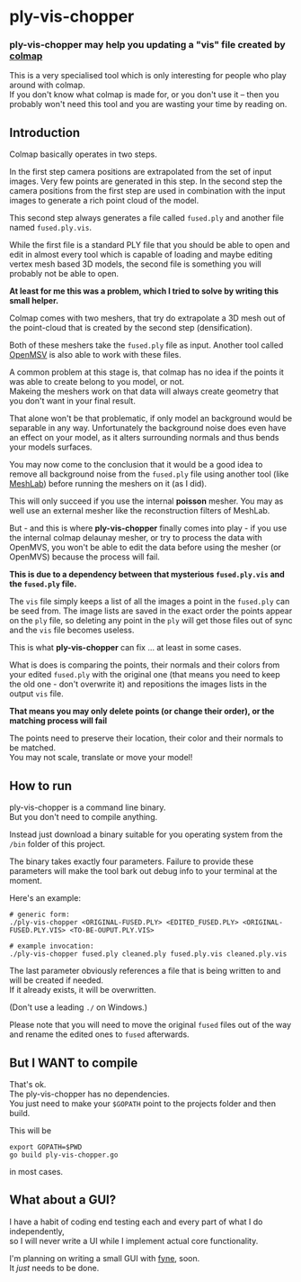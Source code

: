 # ply-vis-chopper

### ply-vis-chopper may help you updating a "vis" file created by [colmap](https://demuc.de/colmap/)

This is a very specialised tool which is only interesting for people who play around with colmap.  
If you don't know what colmap is made for, or you don't use it – then you probably won't need this tool and you are wasting your time by reading on.

## Introduction

Colmap basically operates in two steps.

In the first step camera positions are extrapolated from the set of input images. Very few points are generated in this step.
In the second step the camera positions from the first step are used in combination with the input images to generate a rich point cloud of the model.

This second step always generates a file called `fused.ply` and another file named `fused.ply.vis`.

While the first file is a standard PLY file that you should be able to open and edit in almost every tool which is capable of loading and maybe editing vertex mesh based 3D models, the second file is something you will probably not be able to open.

**At least for me this was a problem, which I tried to solve by writing this small helper.**

Colmap comes with two meshers, that try do extrapolate a 3D mesh out of the point-cloud that is created by the second step (densification).

Both of these meshers take the `fused.ply` file as input.
Another tool called [OpenMSV](https://github.com/cdcseacave/openMVS) is also able to work with these files.

A common problem at this stage is, that colmap has no idea if the points it was able to create belong to you model, or not.  
Makeing the meshers work on that data will always create geometry that you don't want in your final result.

That alone won't be that problematic, if only model an background would be separable in any way.
Unfortunately the background noise does even have an effect on your model, as it alters surrounding normals and thus bends your models surfaces.

You may now come to the conclusion that it would be a good idea to remove all background noise from the `fused.ply` file using another tool (like [MeshLab](https://www.meshlab.net/)) before running the meshers on it (as I did).

This will only succeed if you use the internal **poisson** mesher.
You may as well use an external mesher like the reconstruction filters of MeshLab.

But - and this is where **ply-vis-chopper** finally comes into play - if you use the internal colmap delaunay mesher, or try to process the data with OpenMVS, you won't be able to edit the data before using the mesher (or OpenMVS) because the process will fail.

**This is due to a dependency between that mysterious `fused.ply.vis` and the `fused.ply` file.**

The `vis` file simply keeps a list of all the images a point in the `fused.ply` can be seed from.
The image lists are saved in the exact order the points appear on the `ply` file, so deleting any point in the `ply` will get those files out of sync and the `vis` file becomes useless.

This is what **ply-vis-chopper** can fix … at least in some cases.

What is does is comparing the points, their normals and their colors from your edited `fused.ply` with the original one (that means you need to keep the old one - don't overwrite it) and repositions the images lists in the output `vis` file.

**That means you may only delete points (or change their order), or the matching process will fail**

The points need to preserve their location, their color and their normals to be matched.  
You may not scale, translate or move your model!

## How to run

ply-vis-chopper is a command line binary.  
But you don't need to compile anything.

Instead just download a binary suitable for you operating system from the `/bin` folder of this project.

The binary takes exactly four parameters.
Failure to provide these parameters will make the tool bark out debug info to your terminal at the moment.

Here's an example:

```
# generic form:
./ply-vis-chopper <ORIGINAL-FUSED.PLY> <EDITED_FUSED.PLY> <ORIGINAL-FUSED.PLY.VIS> <TO-BE-OUPUT.PLY.VIS>

# example invocation:
./ply-vis-chopper fused.ply cleaned.ply fused.ply.vis cleaned.ply.vis
```

The last parameter obviously references a file that is being written to and will be created if needed.  
If it already exists, it will be overwritten.

(Don't use a leading `./` on Windows.)

Please note that you will need to move the original `fused` files out of the way and rename the edited ones to `fused` afterwards.

## But I WANT to compile

That's ok.  
The ply-vis-chopper has no dependencies.  
You just need to make your `$GOPATH` point to the projects folder and then build.

This will be

```
export GOPATH=$PWD
go build ply-vis-chopper.go
```
in most cases.

## What about a GUI?

I have a habit of coding end testing each and every part of what I do independently,  
so I will never write a UI while I implement actual core functionality.

I'm planning on writing a small GUI with [fyne](https://github.com/fyne-io/fyne), soon.  
It _just_ needs to be done.
